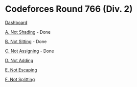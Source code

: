 # Codeforces Round 766 (Div. 2)

[Dashboard](https://codeforces.com/contest/1627)

[A. Not Shading](https://codeforces.com/contest/1627/problem/A) - Done

[B. Not Sitting](https://codeforces.com/contest/1627/problem/B) - Done

[C. Not Assigning](https://codeforces.com/contest/1627/problem/C) - Done

[D. Not Adding](https://codeforces.com/contest/1627/problem/D)

[E. Not Escaping](https://codeforces.com/contest/1627/problem/E)

[F. Not Splitting](https://codeforces.com/contest/1627/problem/F)
